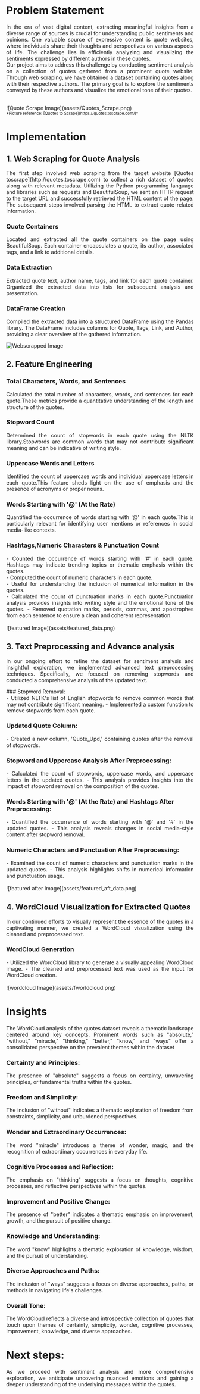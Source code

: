 # Problem Statement

<div style="text-align: justify;">

In the era of vast digital content, extracting meaningful insights from a diverse range of sources is crucial for understanding public sentiments and opinions. One valuable source of expressive content is quote websites, where individuals share their thoughts and perspectives on various aspects of life. The challenge lies in efficiently analyzing and visualizing the sentiments expressed by different authors in these quotes.
<br>
Our project aims to address this challenge by conducting sentiment analysis on a collection of quotes gathered from a prominent quote website. Through web scraping, we have obtained a dataset containing quotes along with their respective authors. The primary goal is to explore the sentiments conveyed by these authors and visualize the emotional tone of their quotes.

</div>
<br>
![Quote Scrape Image](assets/Quotes_Scrape.png)
<span style="font-size: 8pt; text-align: left; display: block;">*Picture reference: [Quotes to Scrape](https://quotes.toscrape.com/)*</span>

# Implementation

## 1. Web Scraping for Quote Analysis
<div style="text-align: justify;">
The first step involved web scraping from the target website [Quotes toscrape](http://quotes.toscrape.com) to collect a rich dataset of quotes along with relevant metadata. Utilizing the Python programming language and libraries such as requests and BeautifulSoup, we sent an HTTP request to the target URL and successfully retrieved the HTML content of the page. The subsequent steps involved parsing the HTML to extract quote-related information.
</div> 

### Quote Containers
<div style="text-align: justify;">
Located and extracted all the quote containers on the page using BeautifulSoup. Each container encapsulates a quote, its author, associated tags, and a link to additional details.
</div> 

### Data Extraction
<div style="text-align: justify;">
Extracted quote text, author name, tags, and link for each quote container. Organized the extracted data into lists for subsequent analysis and presentation.
</div> 

### DataFrame Creation
<div style="text-align: justify;">
Compiled the extracted data into a structured DataFrame using the Pandas library. The DataFrame includes columns for Quote, Tags, Link, and Author, providing a clear overview of the gathered information.
</div>

![Webscrapped Image](assets/webscrapped_data.png)

## 2. Feature Engineering 
<div style="text-align: justify;"> </div>
  
### Total Characters, Words, and Sentences  
<div style="text-align: justify;">  Calculated the total number of characters, words, and sentences for each quote.These metrics provide a quantitative understanding of the length and structure of the quotes.   </div>
    
### Stopword Count
<div style="text-align: justify;"> Determined the count of stopwords in each quote using the NLTK library.Stopwords are common words that may not contribute significant meaning and can be indicative of writing style.</div>
    
### Uppercase Words and Letters
<div style="text-align: justify;">Identified the count of uppercase words and individual uppercase letters in each quote.This feature sheds light on the use of emphasis and the presence of acronyms or proper nouns. </div>
      
### Words Starting with '@' (At the Rate)
<div style="text-align: justify;"> Quantified the occurrence of words starting with '@' in each quote.This is particularly relevant for identifying user mentions or references in social media-like contexts. </div>
        
### Hashtags,Numeric Characters & Punctuation Count
<div style="text-align: justify;"> 
- Counted the occurrence of words starting with '#' in each quote. Hashtags may indicate trending topics or thematic emphasis within the quotes. <br>
- Computed the count of numeric characters in each quote. <br>
- Useful for understanding the inclusion of numerical information in the quotes. <br>
- Calculated the count of punctuation marks in each quote.Punctuation analysis provides insights into writing style and the emotional tone of the quotes.
- Removed quotation marks, periods, commas, and apostrophes from each sentence to ensure a clean and coherent representation.
</div>
<br>
![featured Image](assets/featured_data.png)

## 3. Text Preprocessing and Advance analysis
<p style="text-align: justify;"> 
In our ongoing effort to refine the dataset for sentiment analysis and insightful exploration, we implemented advanced text preprocessing techniques. Specifically, we focused on removing stopwords and conducted a comprehensive analysis of the updated text.
</p>
### Stopword Removal:
<div style="text-align: justify;"> 
- Utilized NLTK's list of English stopwords to remove common words that may not contribute significant meaning.
- Implemented a custom function to remove stopwords from each quote.
</div>

### Updated Quote Column:
<div style="text-align: justify;"> 
- Created a new column, 'Quote_Upd,' containing quotes after the removal of stopwords.
</div>

### Stopword and Uppercase Analysis After Preprocessing:
<div style="text-align: justify;"> 
- Calculated the count of stopwords, uppercase words, and uppercase letters in the updated quotes.
- This analysis provides insights into the impact of stopword removal on the composition of the quotes.
</div>

### Words Starting with '@' (At the Rate) and Hashtags After Preprocessing:
<div style="text-align: justify;"> 
- Quantified the occurrence of words starting with '@' and '#' in the updated quotes.
- This analysis reveals changes in social media-style content after stopword removal.
</div>

### Numeric Characters and Punctuation After Preprocessing:
<div style="text-align: justify;"> 
- Examined the count of numeric characters and punctuation marks in the updated quotes.
- This analysis highlights shifts in numerical information and punctuation usage.
</div> 

<br>
![featured after Image](assets/featured_aft_data.png)

## 4. WordCloud Visualization for Extracted Quotes
<div style="text-align: justify;">
In our continued efforts to visually represent the essence of the quotes in a captivating manner, we created a WordCloud visualization using the cleaned and preprocessed text.
</div> 

### WordCloud Generation
<div style="text-align: justify;"> 
- Utilized the WordCloud library to generate a visually appealing WordCloud image.
- The cleaned and preprocessed text was used as the input for WordCloud creation.
</div>

<br>
![wordcloud Image](assets/fworldcloud.png)

# Insights
<p style="text-align: justify;"> The WordCloud analysis of the quotes dataset reveals a thematic landscape centered around key concepts. Prominent words such as "absolute," "without," "miracle," "thinking," "better," "know," and "ways" offer a consolidated perspective on the prevalent themes within the dataset</p>

### Certainty and Principles:
<p style="text-align: justify;"> The presence of "absolute" suggests a focus on certainty, unwavering principles, or fundamental truths within the quotes. </p> 

### Freedom and Simplicity:
<p style="text-align: justify;"> The inclusion of "without" indicates a thematic exploration of freedom from constraints, simplicity, and unburdened perspectives.</p>

### Wonder and Extraordinary Occurrences:
<p style="text-align: justify;"> The word "miracle" introduces a theme of wonder, magic, and the recognition of extraordinary occurrences in everyday life.</p>

### Cognitive Processes and Reflection:
<p style="text-align: justify;"> The emphasis on "thinking" suggests a focus on thoughts, cognitive processes, and reflective perspectives within the quotes.</p>

### Improvement and Positive Change:
<p style="text-align: justify;"> The presence of "better" indicates a thematic emphasis on improvement, growth, and the pursuit of positive change.</p>

### Knowledge and Understanding:
<p style="text-align: justify;"> The word "know" highlights a thematic exploration of knowledge, wisdom, and the pursuit of understanding.</p>

### Diverse Approaches and Paths:
<p style="text-align: justify;"> The inclusion of "ways" suggests a focus on diverse approaches, paths, or methods in navigating life's challenges.</p>

### Overall Tone:
<p style="text-align: justify;"> The WordCloud reflects a diverse and introspective collection of quotes that touch upon themes of certainty, simplicity, wonder, cognitive processes, improvement, knowledge, and diverse approaches.</p>

# Next steps:
<p style="text-align: justify;"> As we proceed with sentiment analysis and more comprehensive exploration, we anticipate uncovering nuanced emotions and gaining a deeper understanding of the underlying messages within the quotes. </p>
